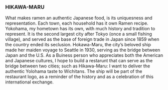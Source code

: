 <h3 class="section-title">HIKAWA-MARU</h3>
<p>What makes ramen an authentic Japanese food, is its uniquesness and representation.  Each town, each household has it own Ramen recipe.  Yokohama, my hometown has its own, with much history and tradition to represent.  It is the second largest city after Tokyo (once a small fishing village), and served as the base of foreign trade in Japan since 1859 when the country ended its seclusion.  Hokawa-Maru, the city’s beloved ship made her maiden voyage to Seattle in 1930, serving as the bridge between Japan and the U.S. As a Buiness person who appreciates both the American and Japanese cultures, I hope to build a restarunt that can serve as the bridge between two cities; such as Hikawa-Maru: I want to deliver the authentic Yolohama taste to Wichitans.  The ship will be part of the restaurant logo, as a reminder of the history and as a celebration of this international exchange.
</p>
